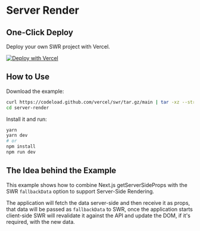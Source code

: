 # Server Render

## One-Click Deploy

Deploy your own SWR project with Vercel.

[![Deploy with Vercel](https://vercel.com/button)](https://vercel.com/new/clone?s=https://github.com/vercel/swr/tree/main/examples/server-render)

## How to Use

Download the example:

```bash
curl https://codeload.github.com/vercel/swr/tar.gz/main | tar -xz --strip=2 swr-main/examples/server-render
cd server-render
```

Install it and run:

```bash
yarn
yarn dev
# or
npm install
npm run dev
```

## The Idea behind the Example

This example shows how to combine Next.js getServerSideProps with the SWR `fallbackData` option to support Server-Side Rendering.

The application will fetch the data server-side and then receive it as props, that data will be passed as `fallbackData` to SWR, once the application starts client-side SWR will revalidate it against the API and update the DOM, if it's required, with the new data.
